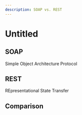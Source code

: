 ```yaml
---
description: SOAP vs. REST
---
```


# Untitled

## SOAP

Simple Object Architecture Protocol

## REST

REpresentational State Transfer

## Comparison





